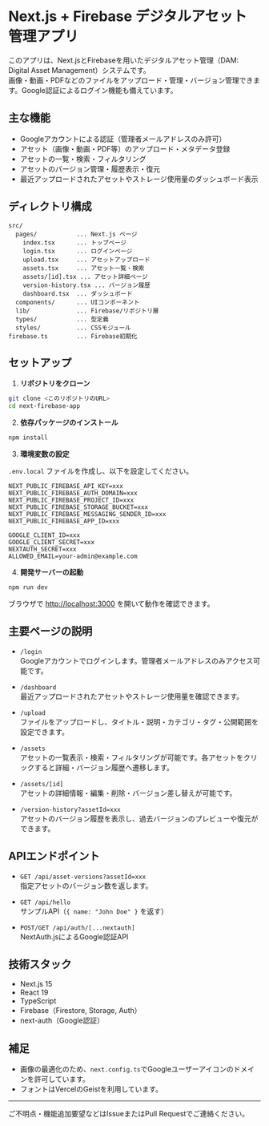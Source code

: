 # Next.js + Firebase デジタルアセット管理アプリ

このアプリは、Next.jsとFirebaseを用いたデジタルアセット管理（DAM: Digital Asset Management）システムです。  
画像・動画・PDFなどのファイルをアップロード・管理・バージョン管理できます。Google認証によるログイン機能も備えています。

## 主な機能

- Googleアカウントによる認証（管理者メールアドレスのみ許可）
- アセット（画像・動画・PDF等）のアップロード・メタデータ登録
- アセットの一覧・検索・フィルタリング
- アセットのバージョン管理・履歴表示・復元
- 最近アップロードされたアセットやストレージ使用量のダッシュボード表示

## ディレクトリ構成

```
src/
  pages/           ... Next.js ページ
    index.tsx      ... トップページ
    login.tsx      ... ログインページ
    upload.tsx     ... アセットアップロード
    assets.tsx     ... アセット一覧・検索
    assets/[id].tsx ... アセット詳細ページ
    version-history.tsx ... バージョン履歴
    dashboard.tsx  ... ダッシュボード
  components/      ... UIコンポーネント
  lib/             ... Firebase/リポジトリ層
  types/           ... 型定義
  styles/          ... CSSモジュール
firebase.ts        ... Firebase初期化
```

## セットアップ

1. **リポジトリをクローン**

```bash
git clone <このリポジトリのURL>
cd next-firebase-app
```

2. **依存パッケージのインストール**

```bash
npm install
```

3. **環境変数の設定**

`.env.local` ファイルを作成し、以下を設定してください。

```
NEXT_PUBLIC_FIREBASE_API_KEY=xxx
NEXT_PUBLIC_FIREBASE_AUTH_DOMAIN=xxx
NEXT_PUBLIC_FIREBASE_PROJECT_ID=xxx
NEXT_PUBLIC_FIREBASE_STORAGE_BUCKET=xxx
NEXT_PUBLIC_FIREBASE_MESSAGING_SENDER_ID=xxx
NEXT_PUBLIC_FIREBASE_APP_ID=xxx

GOOGLE_CLIENT_ID=xxx
GOOGLE_CLIENT_SECRET=xxx
NEXTAUTH_SECRET=xxx
ALLOWED_EMAIL=your-admin@example.com
```

4. **開発サーバーの起動**

```bash
npm run dev
```

ブラウザで [http://localhost:3000](http://localhost:3000) を開いて動作を確認できます。

## 主要ページの説明

- `/login`  
  Googleアカウントでログインします。管理者メールアドレスのみアクセス可能です。

- `/dashboard`  
  最近アップロードされたアセットやストレージ使用量を確認できます。

- `/upload`  
  ファイルをアップロードし、タイトル・説明・カテゴリ・タグ・公開範囲を設定できます。

- `/assets`  
  アセットの一覧表示・検索・フィルタリングが可能です。各アセットをクリックすると詳細・バージョン履歴へ遷移します。

- `/assets/[id]`  
  アセットの詳細情報・編集・削除・バージョン差し替えが可能です。

- `/version-history?assetId=xxx`  
  アセットのバージョン履歴を表示し、過去バージョンのプレビューや復元ができます。

## APIエンドポイント

- `GET /api/asset-versions?assetId=xxx`  
  指定アセットのバージョン数を返します。

- `GET /api/hello`  
  サンプルAPI（`{ name: "John Doe" }` を返す）

- `POST/GET /api/auth/[...nextauth]`  
  NextAuth.jsによるGoogle認証API

## 技術スタック

- Next.js 15
- React 19
- TypeScript
- Firebase（Firestore, Storage, Auth）
- next-auth（Google認証）

## 補足

- 画像の最適化のため、`next.config.ts`でGoogleユーザーアイコンのドメインを許可しています。
- フォントはVercelのGeistを利用しています。

---

ご不明点・機能追加要望などはIssueまたはPull Requestでご連絡ください。
